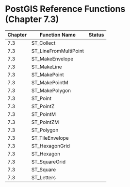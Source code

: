 # PostGIS Reference Functions (Chapter 7.3)

| Chapter | Function Name | Status |
|---|---|---|
| 7.3 | ST_Collect | |
| 7.3 | ST_LineFromMultiPoint | |
| 7.3 | ST_MakeEnvelope | |
| 7.3 | ST_MakeLine | |
| 7.3 | ST_MakePoint | |
| 7.3 | ST_MakePointM | |
| 7.3 | ST_MakePolygon | |
| 7.3 | ST_Point | |
| 7.3 | ST_PointZ | |
| 7.3 | ST_PointM | |
| 7.3 | ST_PointZM | |
| 7.3 | ST_Polygon | |
| 7.3 | ST_TileEnvelope | |
| 7.3 | ST_HexagonGrid | |
| 7.3 | ST_Hexagon | |
| 7.3 | ST_SquareGrid | |
| 7.3 | ST_Square | |
| 7.3 | ST_Letters | |
